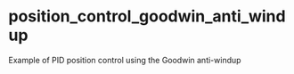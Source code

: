 # position_control_goodwin_anti_windup
Example of PID position control using the Goodwin anti-windup
